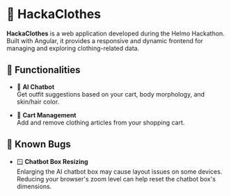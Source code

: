 # 👕 HackaClothes

**HackaClothes** is a web application developed during the Helmo Hackathon. Built with Angular, it provides a responsive and dynamic frontend for managing and exploring clothing-related data.

## 🚀 Functionalities

- 🧠 **AI Chatbot**  
  Get outfit suggestions based on your cart, body morphology, and skin/hair color.

- 🛒 **Cart Management**  
  Add and remove clothing articles from your shopping cart.

## 🐞 Known Bugs

- 🪟 **Chatbot Box Resizing**  
  Enlarging the AI chatbot box may cause layout issues on some devices. Reducing your browser's zoom level can help reset the chatbot box's dimensions.
